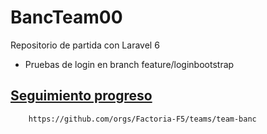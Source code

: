 # BancTeam00
 Repositorio de partida con Laravel 6
- Pruebas de login en branch feature/loginbootstrap
## [Seguimiento progreso](https://github.com/orgs/Factoria-F5/teams/team-banc)
        https://github.com/orgs/Factoria-F5/teams/team-banc
